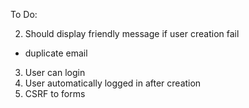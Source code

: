 To Do:

2. Should display friendly message if user creation fail
  - duplicate email
3. User can login
4. User automatically logged in after creation
5. CSRF to forms
